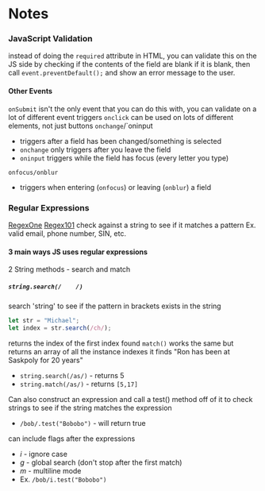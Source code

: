 # Notes
### JavaScript Validation
instead of doing the `required` attribute in HTML, you can validate this on the JS side by checking if the contents of the field are blank
if it is blank, then call `event.preventDefault();` and show an error message to the user.
#### Other Events
`onSubmit` isn't the only event that you can do this with, you can validate on a lot of different event triggers
`onclick` can be used on lots of different elements, not just buttons
`onchange`/`oninput 
- triggers after a field has been changed/something is selected
- `onchange` only triggers after you leave the field
- `oninput` triggers while the field has focus (every letter you type)

`onfocus/onblur`
- triggers when entering (`onfocus`) or leaving (`onblur`) a field
### Regular Expressions
[RegexOne](https://www.regexone.com)
[Regex101](https://regex101.com)
check against a string to see if it matches a pattern
Ex. valid email, phone number, SIN, etc.
#### 3 main ways JS uses regular expressions
2 String methods - search and match
##### `string.search(/    /)`
search 'string' to see if the pattern in brackets exists in the string
```js
let str = "Michael";
let index = str.search(/ch/);
```
returns the index of the first index found
`match()` works the same but returns an array of all the instance indexes it finds
"Ron has been at Saskpoly for 20 years"
- `string.search(/as/)` - returns 5
- `string.match(/as/)` - returns `[5,17]`

Can also construct an expression and call a test() method off of it to check strings to see if the string matches the expression
- `/bob/.test("Bobobo")` - will return true

can include flags after the expressions
- *i* - ignore case
- *g* - global search (don't stop after the first match)
- *m* - multiline mode
- Ex. `/bob/i.test("Bobobo")`
